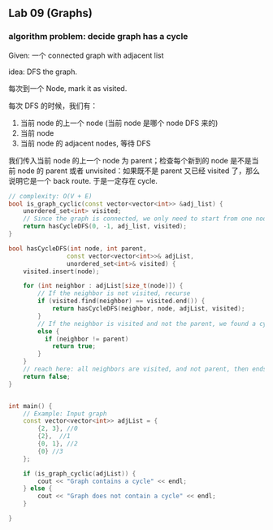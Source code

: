 



## Lab 09 (Graphs)



### algorithm problem: decide graph has a cycle

Given: 一个 connected graph with adjacent list



idea:
DFS the graph. 

每次到一个 Node, mark it as visited.

每次 DFS 的时候，我们有：

1. 当前 node 的上一个 node (当前 node 是哪个 node DFS 来的)
2. 当前 node
3. 当前 node 的 adjacent nodes, 等待 DFS

我们传入当前 node 的上一个 node 为 parent；检查每个新到的 node 是不是当前 node 的 parent 或者 unvisited：如果既不是 parent 又已经 visited 了，那么说明它是一个 back route. 于是一定存在 cycle.



```c++
// complexity: O(V + E)
bool is_graph_cyclic(const vector<vector<int>> &adj_list) {
    unordered_set<int> visited;
    // Since the graph is connected, we only need to start from one node (e.g., node 0 or 1)
    return hasCycleDFS(0, -1, adj_list, visited);
}

bool hasCycleDFS(int node, int parent, 
                const vector<vector<int>>& adjList, 
                unordered_set<int>& visited) {
    visited.insert(node);

    for (int neighbor : adjList[size_t(node)]) {
        // If the neighbor is not visited, recurse
        if (visited.find(neighbor) == visited.end()) {
            return hasCycleDFS(neighbor, node, adjList, visited);
        }
        // If the neighbor is visited and not the parent, we found a cycle
        else {
          if (neighbor != parent)
            return true;
        }
    }
    // reach here: all neighbors are visited, and not parent, then ends
    return false;
}


int main() {
    // Example: Input graph
    const vector<vector<int>> adjList = {
        {2, 3}, //0
        {2},  //1
        {0, 1}, //2
        {0} //3
    };

    if (is_graph_cyclic(adjList)) {
        cout << "Graph contains a cycle" << endl;
    } else {
        cout << "Graph does not contain a cycle" << endl;
    }

}

```

